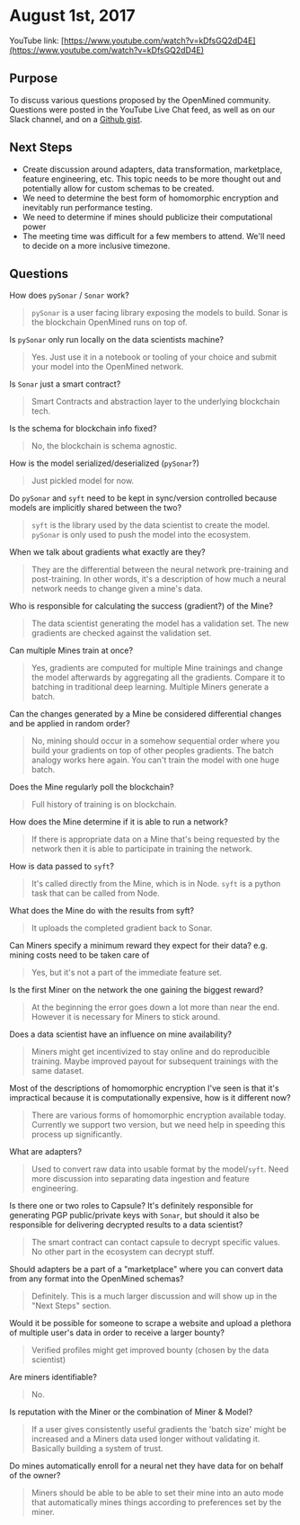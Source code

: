 # August 1st, 2017

YouTube link: [https://www.youtube.com/watch?v=kDfsGQ2dD4E](https://www.youtube.com/watch?v=kDfsGQ2dD4E)

## Purpose
To discuss various questions proposed by the OpenMined community.  Questions were posted in the YouTube Live Chat feed, as well as on our Slack channel, and on a [Github gist](https://gist.github.com/anoff/518dd6518a491789573be33c1cd723f7).

## Next Steps
- Create discussion around adapters, data transformation, marketplace, feature engineering, etc.  This topic needs to be more thought out and potentially allow for custom schemas to be created.
- We need to determine the best form of homomorphic encryption and inevitably run performance testing.
- We need to determine if mines should publicize their computational power
- The meeting time was difficult for a few members to attend.  We'll need to decide on a more inclusive timezone.

## Questions
How does `pySonar` / `Sonar` work?
> `pySonar` is a user facing library exposing the models to build.  Sonar is the blockchain OpenMined runs on top of.

Is `pySonar` only run locally on the data scientists machine?
> Yes. Just use it in a notebook or tooling of your choice and submit your model into the OpenMined network.

Is `Sonar` just a smart contract?
> Smart Contracts and abstraction layer to the underlying blockchain tech.

Is the schema for blockchain info fixed?
> No, the blockchain is schema agnostic.

How is the model serialized/deserialized (`pySonar`?)
> Just pickled model for now.

Do `pySonar` and `syft` need to be kept in sync/version controlled because models are implicitly shared between the two?
> `syft` is the library used by the data scientist to create the model. `pySonar` is only used to push the model into the ecosystem.

When we talk about gradients what exactly are they?
> They are the differential between the neural network pre-training and post-training.  In other words, it's a description of how much a neural network needs to change given a mine's data.

Who is responsible for calculating the success (gradient?) of the Mine?
> The data scientist generating the model has a validation set. The new gradients are checked against the validation set.

Can multiple Mines train at once?
> Yes, gradients are computed for multiple Mine trainings and change the model afterwards by aggregating all the gradients. Compare it to batching in traditional deep learning. Multiple Miners generate a batch.

Can the changes generated by a Mine be considered differential changes and be applied in random order?
> No, mining should occur in a somehow sequential order where you build your gradients on top of other peoples gradients. The batch analogy works here again. You can't train the model with one huge batch.

Does the Mine regularly poll the blockchain?
> Full history of training is on blockchain.

How does the Mine determine if it is able to run a network?
> If there is appropriate data on a Mine that's being requested by the network then it is able to participate in training the network.

How is data passed to `syft`?
> It's called directly from the Mine, which is in Node.  `syft` is a python task that can be called from Node.

What does the Mine do with the results from syft?
> It uploads the completed gradient back to Sonar.

Can Miners specify a minimum reward they expect for their data? e.g. mining costs need to be taken care of
> Yes, but it's not a part of the immediate feature set.

Is the first Miner on the network the one gaining the biggest reward?
> At the beginning the error goes down a lot more than near the end. However it is necessary for Miners to stick around.

Does a data scientist have an influence on mine availability?
> Miners might get incentivized to stay online and do reproducible training. Maybe improved payout for subsequent trainings with the same dataset.

Most of the descriptions of homomorphic encryption I've seen is that it's impractical because it is computationally expensive, how is it different now?
> There are various forms of homomorphic encryption available today.  Currently we support two version, but we need help in speeding this process up significantly.

What are adapters?
> Used to convert raw data into usable format by the model/`syft`. Need more discussion into separating data ingestion and feature engineering.

Is there one or two roles to Capsule? It's definitely responsible for generating PGP public/private keys with `Sonar`, but should it also be responsible for delivering decrypted results to a data scientist?
> The smart contract can contact capsule to decrypt specific values. No other part in the ecosystem can decrypt stuff.

Should adapters be a part of a "marketplace" where you can convert data from any format into the OpenMined schemas?
> Definitely.  This is a much larger discussion and will show up in the "Next Steps" section.

Would it be possible for someone to scrape a website and upload a plethora of multiple user's data in order to receive a larger bounty?
> Verified profiles might get improved bounty (chosen by the data scientist)

Are miners identifiable?
> No.

Is reputation with the Miner or the combination of Miner & Model?
> If a user gives consistently useful gradients the 'batch size' might be increased and a Miners data used longer without validating it. Basically building a system of trust.

Do mines automatically enroll for a neural net they have data for on behalf of the owner?
> Miners should be able to be able to set their mine into an auto mode that automatically mines things according to preferences set by the miner.
